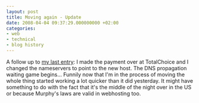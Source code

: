 ```yaml
---
layout: post
title: Moving again - Update
date: 2008-04-04 09:37:29.000000000 +02:00
categories:
- web
- technical
- blog history
---
```

A follow up to [my last entry](http://www.rusiczki.net/2008/04/04/moving-again/): I made the payment over at TotalChoice and I changed the nameservers to point to the new host. The DNS propagation waiting game begins... Funnily now that I'm in the process of moving the whole thing started working a lot quicker than it did yesterday. It might have something to do with the fact that it's the middle of the night over in the US or because Murphy's laws are valid in webhosting too.

